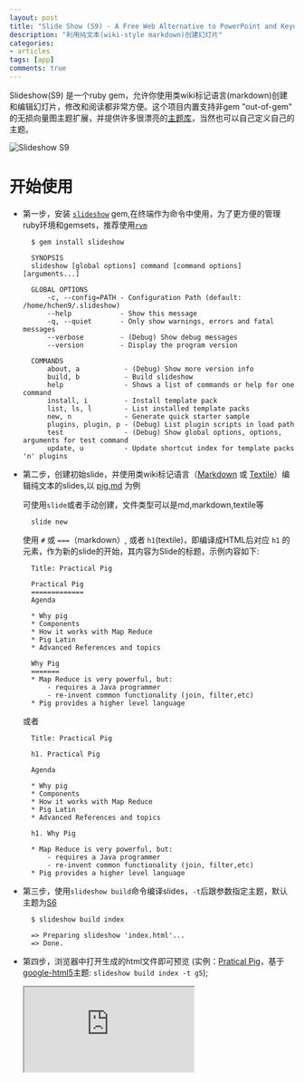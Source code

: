 ```yaml
---
layout: post
title: "Slide Show (S9) - A Free Web Alternative to PowerPoint and Keynote in Ruby"
description: "利用纯文本(wiki-style markdown)创建幻灯片"
categories: 
- articles
tags: [app]
comments: true
---
```


Slideshow(S9) 是一个ruby gem，允许你使用类wiki标记语言(markdown)创建和编辑幻灯片，修改和阅读都非常方便。这个项目内置支持非gem "out-of-gem" 的无损向量图主题扩展，并提供许多很漂亮的[主题库](http://slideshow-s9.github.io/gallery.html)，当然也可以自己定义自己的主题。

![Slideshow S9](https://0.gravatar.com/avatar/3d0992109f4581ea0e898e37fb48af39?d=https%3A%2F%2Fidenticons.github.com%2F92a03b30888f1885fd275110ed3a6dda.png&r=x&s=150)

开始使用
=======
- 第一步，安装 [`slideshow`](https://rubygems.org/gems/slideshow) gem,在终端作为命令中使用，为了更方便的管理ruby环境和gemsets，推荐使用[`rvm`](http://www.haoch.me/articles/ruby-with-rvm.html)
	
		$ gem install slideshow
		
		SYNOPSIS
	    slideshow [global options] command [command options] [arguments...]
		
		GLOBAL OPTIONS
		    -c, --config=PATH - Configuration Path (default: /home/hchen9/.slideshow)
		    --help            - Show this message
		    -q, --quiet       - Only show warnings, errors and fatal messages
		    --verbose         - (Debug) Show debug messages
		    --version         - Display the program version
		
		COMMANDS
		    about, a           - (Debug) Show more version info
		    build, b           - Build slideshow
		    help               - Shows a list of commands or help for one command
		    install, i         - Install template pack
		    list, ls, l        - List installed template packs
		    new, n             - Generate quick starter sample
		    plugins, plugin, p - (Debug) List plugin scripts in load path
		    test               - (Debug) Show global options, options, arguments for test command
		    update, u          - Update shortcut index for template packs 'n' plugins


- 第二步，创建初始slide，并使用类wiki标记语言（[Markdown](http://daringfireball.net/projects/markdown/) 或 [Textile](http://redcloth.org/textile)）编辑纯文本的slides,以 [pig.md](https://raw.github.com/haoch/haoch.github.io/master/talks/practical_pig/index.md) 为例
	
	可使用`slide`或者手动创建，文件类型可以是md,markdown,textile等
	
		slide new
	
	使用 `#` 或 `===`（markdown）, 或者 `h1`(textile)，即编译成HTML后对应 `h1` 的元素，作为新的slide的开始，其内容为Slide的标题，示例内容如下:
		
		Title: Practical Pig
		
		Practical Pig 
		=============
		Agenda
		
		* Why pig
		* Components
		* How it works with Map Reduce
		* Pig Latin
		* Advanced References and topics
		
		Why Pig
		=======
		* Map Reduce is very powerful, but:
		    - requires a Java programmer
		    - re-invent common functionality (join, filter,etc)
		* Pig provides a higher level language
			 
	或者

		Title: Practical Pig

		h1. Practical Pig 
		
		Agenda
		
		* Why pig
		* Components
		* How it works with Map Reduce
		* Pig Latin
		* Advanced References and topics
		
		h1. Why Pig

		* Map Reduce is very powerful, but:
		    - requires a Java programmer
		    - re-invent common functionality (join, filter,etc)
		* Pig provides a higher level language

- 第三步，使用`slideshow build`命令编译slides，`-t`后跟参数指定主题，默认主题为[S6](http://slideshow-s9.github.io/gallery.html)
 
		$ slideshow build index

		=> Preparing slideshow 'index.html'...
		=> Done.

- 第四步，浏览器中打开生成的html文件即可预览 (实例：[Pratical Pig](http://www.haoch.me/talks/practical_pig/#slide2)，基于[google-html5](https://github.com/slideshow-s9/slideshow-google-html5-slides)主题: `slideshow build index -t g5`);

	<iframe src="http://www.haoch.me/talks/practical_pig/#slide2"/>

使用主题模板
===========

* 选择:[Slideshow (S9) Template Gallery](http://slideshow-s9.github.io/gallery.html)
* 安装
		
		slideshow install g5

	或

		$ cd ~/.slideshow/templates
		$ git clone git://github.com/slideshow-s9/slideshow-google-html5-slides.git
	
	查看已安装模板

		$ slideshow list
		
* 使用

		$ slideshow build tutorial -t g5

相关资料
=======
* Slideshow (S9): <http://slideshow-s9.github.io>
* Template Gallery:<http://slideshow-s9.github.io/gallery.html>
* Github Repository : <https://github.com/slideshow-s9>
* Markdown: <http://daringfireball.net/projects/markdown/syntax>
* Textile: <http://redcloth.org/textile/>
* reStructuredText:　<http://docutils.sourceforge.net/rst.html>

Q & A
======
* Group & Maillist: <https://groups.google.com/forum/#!forum/webslideshow>

